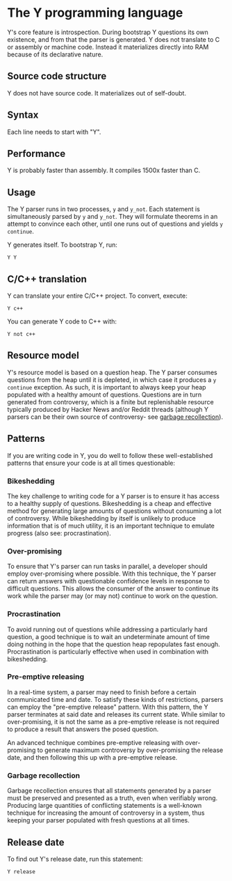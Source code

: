 # The Y programming language
Y's core feature is introspection. During bootstrap Y questions its own existence, and from that the parser is generated. Y does not translate to C or assembly or machine code. Instead it materializes directly into RAM because of its declarative nature.

## Source code structure
Y does not have source code. It materializes out of self-doubt. 

## Syntax
Each line needs to start with "Y".

## Performance
Y is probably faster than assembly. It compiles 1500x faster than C.

## Usage
The Y parser runs in two processes, `y` and `y_not`. Each statement is simultaneously parsed by `y` and `y_not`. They will formulate theorems in an attempt to convince each other, until one runs out of questions and yields `y continue`.

Y generates itself. To bootstrap Y, run:
```
Y Y
```

## C/C++ translation
Y can translate your entire C/C++ project. To convert, execute:

```
Y c++
```

You can generate Y code to C++ with:

```
Y not c++
```

## Resource model
Y's resource model is based on a question heap. The Y parser consumes questions from the heap until it is depleted, in which case it produces a `y continue` exception. As such, it is important to always keep your heap populated with a healthy amount of questions. Questions are in turn generated from controversy, which is a finite but replenishable resource typically produced by Hacker News and/or Reddit threads (although Y parsers can be their own source of controversy- see [garbage recollection](#garbage_recollection)).

## Patterns
If you are writing code in Y, you do well to follow these well-established patterns that ensure your code is at all times questionable:

### Bikeshedding
The key challenge to writing code for a Y parser is to ensure it has access to a healthy supply of questions. Bikeshedding is a cheap and effective method for generating large amounts of questions without consuming a lot of controversy. While bikeshedding by itself is unlikely to produce information that is of much utility, it is an important technique to emulate progress (also see: procrastination).

### Over-promising
To ensure that Y's parser can run tasks in parallel, a developer should employ over-promising where possible. With this technique, the Y parser can return answers with questionable confidence levels in response to difficult questions. This allows the consumer of the answer to continue its work while the parser may (or may not) continue to work on the question.

### Procrastination
To avoid running out of questions while addressing a particularly hard question, a good technique is to wait an undeterminate amount of time doing nothing in the hope that the question heap repopulates fast enough. Procrastination is particularly effective when used in combination with bikeshedding.

### Pre-emptive releasing
In a real-time system, a parser may need to finish before a certain communicated time and date. To satisfy these kinds of restrictions, parsers can employ the "pre-emptive release" pattern. With this pattern, the Y parser terminates at said date and releases its current state. While similar to over-promising, it is not the same as a pre-emptive release is not required to produce a result that answers the posed question.

An advanced technique combines pre-emptive releasing with over-promising to generate maximum controversy by over-promising the release date, and then following this up with a pre-emptive release.

### Garbage recollection
Garbage recollection ensures that all statements generated by a parser must be preserved and presented as a truth, even when verifiably wrong. Producing large quantities of conflicting statements is a well-known technique for increasing the amount of controversy in a system, thus keeping your parser populated with fresh questions at all times.

## Release date
To find out Y's release date, run this statement:
```
Y release
```
